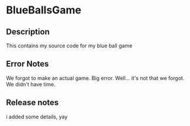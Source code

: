 # BlueBallsGame

## Description

This contains my source code for my blue ball game

## Error Notes

We forgot to make an actual game. Big error. Well... it's not that we forgot. We didn't have time.

## Release notes

i added some details, yay